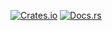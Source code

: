 [![Crates.io](https://img.shields.io/crates/v/optempty.svg)](https://crates.io/crates/optempty)
[![Docs.rs](https://docs.rs/optempty/badge.svg)](https://docs.rs/optempty/)
